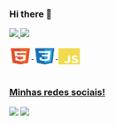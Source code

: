 ### Hi there 👋

<div>
  <a href="https://github.com/Thaayy7">
  <img height="180em" src="https://github-readme-stats.vercel.app/api?username=Thaayy7&show_icons=true&theme=dracula"/>
  <img height="180em" src="https://github-readme-stats.vercel.app/api/top-langs/?username=Thaayy7&layout=compact&langs_count=6&theme=dracula"/>
</div>
<div style="display: inline_block"><br>
  <img align="center" alt="HTML" height="30" width="40" src="https://raw.githubusercontent.com/devicons/devicon/master/icons/html5/html5-original.svg">
  <img align="center" alt="CSS" height="30" width="40" src="https://raw.githubusercontent.com/devicons/devicon/master/icons/css3/css3-original.svg">
  <img align="center" alt="Js" height="30" width="40" src="https://raw.githubusercontent.com/devicons/devicon/master/icons/javascript/javascript-plain.svg">
</div>
 
 <br>
 
  ### Minhas redes sociais!
 
<div> 
  
  <a href="https://www.instagram.com/thaayyy7/" target="_blank"><img src="https://img.shields.io/badge/-Instagram-%23E4405F?style=for-the-badge&logo=instagram&logoColor=white" target="_blank"></a>
  <a href="https://www.linkedin.com/in/thaynara-araujo-moreira-a2741b264/" target="_blank"><img src="https://img.shields.io/badge/-Linkedin-%23E4405F?style=for-the-badge&logo=Linkedin&logoColor=white" target="_blank"></a>
 

</div>
